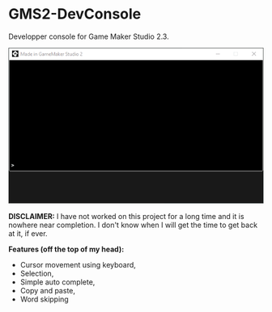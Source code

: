 # GMS2-DevConsole

Developper console for Game Maker Studio 2.3.

![Alt Text](showcase.gif)

**DISCLAIMER:**
I have not worked on this project for a long time and it is nowhere near completion. I don't know when I will get the time to get back at it, if ever.

**Features (off the top of my head):**
* Cursor movement using keyboard,
* Selection,
* Simple auto complete,
* Copy and paste,
* Word skipping
